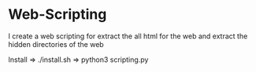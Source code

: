 # Web-Scripting
I create a web scripting for extract the all html for the web and extract the hidden directories of the web

Install => ./install.sh => python3 scripting.py
